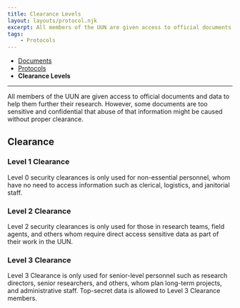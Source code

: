 ```yaml
---
title: Clearance Levels
layout: layouts/protocol.njk
excerpt: All members of the UUN are given access to official documents and data to help them further their research...
tags:
    - Protocols
---
```

<nav class="breadcrumb">
    <ul>
        <li><a href="/docs">Documents</a></li>
        <li><a href="/docs/protocol">Protocols</a></li>
        <li><b>Clearance Levels</b></li>
    </ul>
</nav>
<hr>

All members of the UUN are given access to official documents and data to help them further their research. However, some documents are too sensitive and confidential that abuse of that information might be caused without proper clearance.

## Clearance

### Level 1 Clearance
Level 0 security clearances is only used for non-essential personnel, whom have no need to access information such as clerical, logistics, and janitorial staff.

### Level 2 Clearance
Level 2 security clearances is only used for those in research teams, field agents, and others whom require direct access sensitive data as part of their work in the UUN. 

### Level 3 Clearance
Level 3 Clearance is only used for senior-level personnel such as research directors, senior researchers, and others, whom plan long-term projects, and administrative staff. Top-secret data is allowed to Level 3 Clearance members.